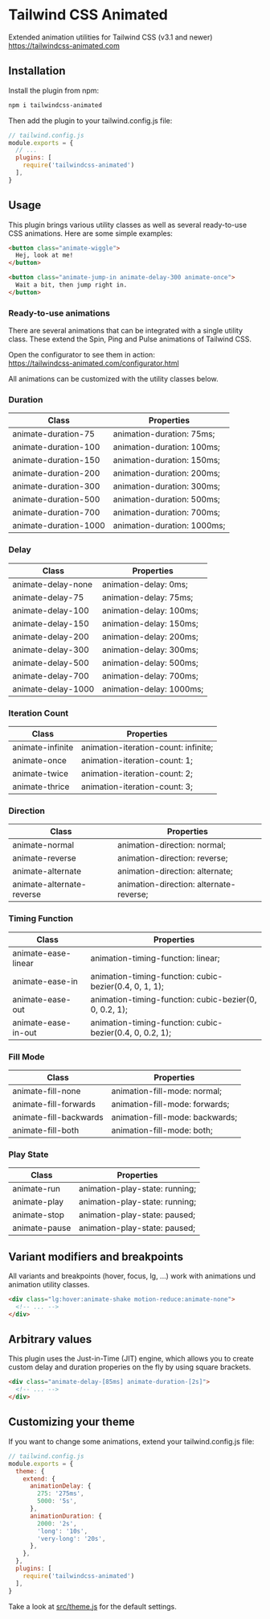 # Tailwind CSS Animated

Extended animation utilities for Tailwind CSS (v3.1 and newer)<br>
https://tailwindcss-animated.com


## Installation

Install the plugin from npm:

```sh
npm i tailwindcss-animated
```

Then add the plugin to your tailwind.config.js file:

```js
// tailwind.config.js
module.exports = {
  // ...
  plugins: [
    require('tailwindcss-animated')
  ],
}
```


## Usage

This plugin brings various utility classes as well as several ready-to-use CSS animations. Here are some simple examples:

```html
<button class="animate-wiggle">
  Hej, look at me!
</button>

<button class="animate-jump-in animate-delay-300 animate-once">
  Wait a bit, then jump right in.
</button>
```

### Ready-to-use animations

There are several animations that can be integrated with a single utility class. These extend the Spin, Ping and Pulse animations of Tailwind CSS.

Open the configurator to see them in action:<br>
https://tailwindcss-animated.com/configurator.html

All animations can be customized with the utility classes below.

### Duration

| Class | Properties |
|-----|-----|
| animate-duration-75 | animation-duration: 75ms; |
| animate-duration-100 | animation-duration: 100ms; |
| animate-duration-150 | animation-duration: 150ms; |
| animate-duration-200 | animation-duration: 200ms; |
| animate-duration-300 | animation-duration: 300ms; |
| animate-duration-500 | animation-duration: 500ms; |
| animate-duration-700 | animation-duration: 700ms; |
| animate-duration-1000 | animation-duration: 1000ms; |

### Delay

| Class | Properties |
|-----|-----|
| animate-delay-none | animation-delay: 0ms; |
| animate-delay-75 | animation-delay: 75ms; |
| animate-delay-100 | animation-delay: 100ms; |
| animate-delay-150 | animation-delay: 150ms; |
| animate-delay-200 | animation-delay: 200ms; |
| animate-delay-300 | animation-delay: 300ms; |
| animate-delay-500 | animation-delay: 500ms; |
| animate-delay-700 | animation-delay: 700ms; |
| animate-delay-1000 | animation-delay: 1000ms; |

### Iteration Count

| Class | Properties |
|-----|-----|
| animate-infinite | animation-iteration-count: infinite; |
| animate-once | animation-iteration-count: 1; |
| animate-twice | animation-iteration-count: 2; |
| animate-thrice | animation-iteration-count: 3; |

### Direction

| Class | Properties |
|-----|-----|
| animate-normal | animation-direction: normal; |
| animate-reverse | animation-direction: reverse; |
| animate-alternate | animation-direction: alternate; |
| animate-alternate-reverse | animation-direction: alternate-reverse; |

### Timing Function

| Class | Properties |
|-----|-----|
| animate-ease-linear | animation-timing-function: linear; |
| animate-ease-in | animation-timing-function: cubic-bezier(0.4, 0, 1, 1); |
| animate-ease-out | animation-timing-function: cubic-bezier(0, 0, 0.2, 1); |
| animate-ease-in-out | animation-timing-function: cubic-bezier(0.4, 0, 0.2, 1); |

### Fill Mode

| Class | Properties |
|-----|-----|
| animate-fill-none | animation-fill-mode: normal; |
| animate-fill-forwards | animation-fill-mode: forwards; |
| animate-fill-backwards | animation-fill-mode: backwards; |
| animate-fill-both | animation-fill-mode: both; |

### Play State

| Class | Properties |
|-----|-----|
| animate-run | animation-play-state: running; |
| animate-play | animation-play-state: running; |
| animate-stop | animation-play-state: paused; |
| animate-pause | animation-play-state: paused; |

## Variant modifiers and breakpoints

All variants and breakpoints (hover, focus, lg, ...) work with animations und animation utility classes.

```html
<div class="lg:hover:animate-shake motion-reduce:animate-none">
  <!-- ... -->
</div>
```

## Arbitrary values

This plugin uses the Just-in-Time (JIT) engine, which allows you to create custom delay and duration properies on the fly by using square brackets.

```html
<div class="animate-delay-[85ms] animate-duration-[2s]">
  <!-- ... -->
</div>
```

## Customizing your theme

If you want to change some animations, extend your tailwind.config.js file:

```js
// tailwind.config.js
module.exports = {
  theme: {
    extend: {
      animationDelay: {
        275: '275ms',
        5000: '5s',
      },
      animationDuration: {
        2000: '2s',
        'long': '10s',
        'very-long': '20s',
      },
    },
  },
  plugins: [
    require('tailwindcss-animated')
  ],
}
```

Take a look at [src/theme.js](https://github.com/new-data-services/tailwindcss-animated/blob/main/src/theme.js) for the default settings.
